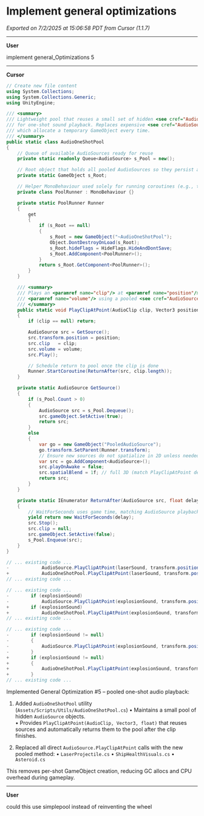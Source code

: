 # Implement general optimizations
_Exported on 7/2/2025 at 15:06:58 PDT from Cursor (1.1.7)_

---

**User**

implement general_Optimizations 5

---

**Cursor**

```csharp
// Create new file content
using System.Collections;
using System.Collections.Generic;
using UnityEngine;

/// <summary>
/// Lightweight pool that reuses a small set of hidden <see cref="AudioSource"/> components
/// for one-shot sound playback. Replaces expensive <see cref="AudioSource.PlayClipAtPoint"/> calls
/// which allocate a temporary GameObject every time.
/// </summary>
public static class AudioOneShotPool
{
    // Queue of available AudioSources ready for reuse
    private static readonly Queue<AudioSource> s_Pool = new();

    // Root object that holds all pooled AudioSources so they persist across scene loads
    private static GameObject s_Root;

    // Helper MonoBehaviour used solely for running coroutines (e.g., to return sources)
    private class PoolRunner : MonoBehaviour {}

    private static PoolRunner Runner
    {
        get
        {
            if (s_Root == null)
            {
                s_Root = new GameObject("~AudioOneShotPool");
                Object.DontDestroyOnLoad(s_Root);
                s_Root.hideFlags = HideFlags.HideAndDontSave;
                s_Root.AddComponent<PoolRunner>();
            }
            return s_Root.GetComponent<PoolRunner>();
        }
    }

    /// <summary>
    /// Plays an <paramref name="clip"/> at <paramref name="position"/> with the given
    /// <paramref name="volume"/> using a pooled <see cref="AudioSource"/>.
    /// </summary>
    public static void PlayClipAtPoint(AudioClip clip, Vector3 position, float volume = 1f)
    {
        if (clip == null) return;

        AudioSource src = GetSource();
        src.transform.position = position;
        src.clip   = clip;
        src.volume = volume;
        src.Play();

        // Schedule return to pool once the clip is done
        Runner.StartCoroutine(ReturnAfter(src, clip.length));
    }

    private static AudioSource GetSource()
    {
        if (s_Pool.Count > 0)
        {
            AudioSource src = s_Pool.Dequeue();
            src.gameObject.SetActive(true);
            return src;
        }
        else
        {
            var go = new GameObject("PooledAudioSource");
            go.transform.SetParent(Runner.transform);
            // Ensure new sources do not spatialize in 2D unless needed
            var src = go.AddComponent<AudioSource>();
            src.playOnAwake = false;
            src.spatialBlend = 1f; // full 3D (match PlayClipAtPoint default)
            return src;
        }
    }

    private static IEnumerator ReturnAfter(AudioSource src, float delay)
    {
        // WaitForSeconds uses game time, matching AudioSource playback
        yield return new WaitForSeconds(delay);
        src.Stop();
        src.clip = null;
        src.gameObject.SetActive(false);
        s_Pool.Enqueue(src);
    }
}
```

```csharp
// ... existing code ...
-            AudioSource.PlayClipAtPoint(laserSound, transform.position, laserVolume);
+            AudioOneShotPool.PlayClipAtPoint(laserSound, transform.position, laserVolume);
// ... existing code ...
```

```csharp
// ... existing code ...
-        if (explosionSound)
-            AudioSource.PlayClipAtPoint(explosionSound, transform.position, explosionVolume);
+        if (explosionSound)
+            AudioOneShotPool.PlayClipAtPoint(explosionSound, transform.position, explosionVolume);
// ... existing code ...
```

```csharp
// ... existing code ...
-        if (explosionSound != null)
-        {
-            AudioSource.PlayClipAtPoint(explosionSound, transform.position, explosionVolume);
-        }
+        if (explosionSound != null)
+        {
+            AudioOneShotPool.PlayClipAtPoint(explosionSound, transform.position, explosionVolume);
+        }
// ... existing code ...
```

Implemented General Optimization #5 – pooled one-shot audio playback:

1. Added `AudioOneShotPool` utility (`Assets/Scripts/Utils/AudioOneShotPool.cs`)
   • Maintains a small pool of hidden `AudioSource` objects.  
   • Provides `PlayClipAtPoint(AudioClip, Vector3, float)` that reuses sources and automatically returns them to the pool after the clip finishes.

2. Replaced all direct `AudioSource.PlayClipAtPoint` calls with the new pooled method:
   • `LaserProjectile.cs`
   • `ShipHealthVisuals.cs`
   • `Asteroid.cs`

This removes per-shot GameObject creation, reducing GC allocs and CPU overhead during gameplay.

---

**User**

could this use simplepool instead of reinventing the wheel

